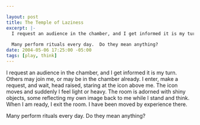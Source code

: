 ```yaml
--- 

layout: post
title: The Temple of Laziness
excerpt: |-
  I request an audience in the chamber, and I get informed it is my turn.  Others may join me, or may be in the chamber already.  I enter, make a request, and wait, head raised, staring at the icon above me.  The icon moves and suddenly I feel light or heavy.  The room is adorned with shiny objects, some reflecting my own image back to me while I stand and think.  When I am ready, I exit the room.  I have been moved by experience there.
  
  Many perform rituals every day.  Do they mean anything?
date: 2004-05-06 17:25:00 -05:00
tags: [play, think]
---
```

I request an audience in the chamber, and I get informed it is my turn.  Others may join me, or may be in the chamber already.  I enter, make a request, and wait, head raised, staring at the icon above me.  The icon moves and suddenly I feel light or heavy.  The room is adorned with shiny objects, some reflecting my own image back to me while I stand and think.  When I am ready, I exit the room.  I have been moved by experience there.

Many perform rituals every day.  Do they mean anything?
